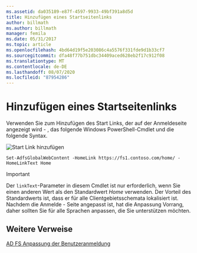 ```yaml
---
ms.assetid: da035189-e87f-4597-9933-49bf391a8d5d
title: Hinzufügen eines Startseitenlinks
author: billmath
ms.author: billmath
manager: femila
ms.date: 05/31/2017
ms.topic: article
ms.openlocfilehash: 4bd64d19f5e203086c4a5576f331fde9d1b33cf7
ms.sourcegitcommit: dfa48f77b751dbc34409aced628eb2f17c912f08
ms.translationtype: MT
ms.contentlocale: de-DE
ms.lasthandoff: 08/07/2020
ms.locfileid: "87954286"
---
```

# <a name="add-home-link"></a>Hinzufügen eines Startseitenlinks

Verwenden Sie zum Hinzufügen des Start Links, der auf der Anmeldeseite angezeigt wird \- , das folgende Windows PowerShell-Cmdlet und die folgende Syntax.


![Start Link hinzufügen](media/AD-FS-user-sign-in-customization/ADFS_Blue_Custom2.png)


`Set-AdfsGlobalWebContent -HomeLink https://fs1.contoso.com/home/ -HomeLinkText Home `


> [!IMPORTANT]
> Der `linkText`-Parameter in diesem Cmdlet ist nur erforderlich, wenn Sie einen anderen Wert als den Standardwert *Home* verwenden. Der Vorteil des Standardwerts ist, dass er für alle Clientgebietsschemata lokalisiert ist. Nachdem die Anmelde \- Seite angepasst ist, hat die Anpassung Vorrang, daher sollten Sie für alle Sprachen anpassen, die Sie unterstützen möchten.

## <a name="additional-references"></a>Weitere Verweise
[AD FS Anpassung der Benutzeranmeldung](AD-FS-user-sign-in-customization.md)

